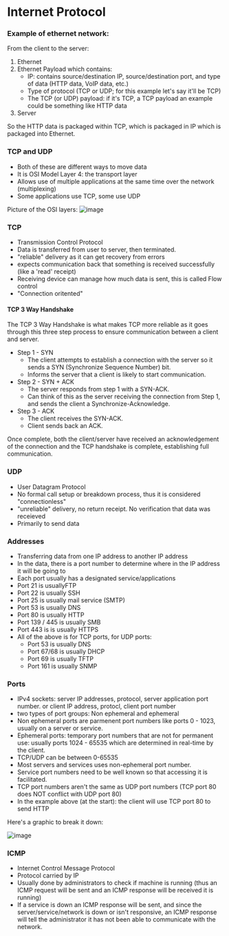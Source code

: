 # Internet Protocol

### Example of ethernet network:

From the client to the server:

1) Ethernet
2) Ethernet Payload which contains:
	- IP: contains source/destination IP, source/destination port, and type of data (HTTP data, VoIP data, etc.)
	- Type of protocol (TCP or UDP; for this example let's say it'll be TCP)
	- The TCP (or UDP) payload: if it's TCP, a TCP payload an example could be something like HTTP data
3) Server

So the HTTP data is packaged within TCP, which is packaged in IP which is packaged into Ethernet.

### TCP and UDP

- Both of these are different ways to move data 
- It is OSI Model Layer 4: the transport layer
- Allows use of multiple applications at the same time over the network (multiplexing)
- Some applications use TCP, some use UDP

Picture of the OSI layers:
![image](https://user-images.githubusercontent.com/41026969/72492131-23293700-37ea-11ea-89f2-a609f9bf4eb6.png)

### TCP
- Transmission Control Protocol
- Data is transferred from user to server, then terminated. 
- "reliable" delivery as it can get recovery from errors 
- expects communication back that something is received successfully (like a 'read' receipt)
- Receiving device can manage how much data is sent, this is called Flow control
- "Connection oritented"

#### TCP 3 Way Handshake
The TCP 3 Way Handshake is what makes TCP more reliable as it goes through this three step process to ensure communication between a client and server. 

* Step 1 - SYN
	* The client attempts to establish a connection with the server so it sends a SYN (Synchronize Sequence Number) bit.
	* Informs the server that a client is likely to start communication.
* Step 2 - SYN + ACK
	* The server responds from step 1 with a SYN-ACK.
	* Can think of this as the server receiving the connection from Step 1, and sends the client a Synchronize-Acknowledge.
* Step 3 - ACK
	* The client receives the SYN-ACK.
	* Client sends back an ACK.

Once complete, both the client/server have received an acknowledgement of the connection and the TCP handshake is complete, establishing full communication.

### UDP
- User Datagram Protocol   
- No formal call setup or breakdown process, thus it is considered "connectionless"
- "unreliable" delivery, no return receipt. No verification that data was receieved 
- Primarily to send data

### Addresses
- Transferring data from one IP address to another IP address
- In the data, there is a port number to determine where in the IP address it will be going to
- Each port usually has a designated service/applications
- Port 21 is usuallyFTP 
- Port 22 is usually SSH
- Port 25 is usually mail service (SMTP)
- Port 53 is usually DNS
- Port 80 is usually HTTP
- Port 139 / 445 is usually SMB
- Port 443 is is usually HTTPS
- All of the above is for TCP ports, for UDP ports:
	- Port 53 is usually DNS
	- Port 67/68 is usually DHCP
	- Port 69 is usually TFTP
	- Port 161 is usually SNMP 

### Ports
- IPv4 sockets: server IP addresses, protocol, server application port number. or client IP address, protocl, client port number
- two types of port groups: Non ephemeral and ephemeral 
- Non ephemeral ports are parmenent port numbers like ports 0 - 1023, usually on a server or service.
- Ephemeral ports: temporary port numbers that are not for permanent use: usually ports 1024 - 65535 which are determined in real-time by the client.
- TCP/UDP can be between 0-65535
- Most servers and services uses non-ephemeral port number. 
- Service port numbers need to be well known so that accessing it is facilitated. 
- TCP port numbers aren't the same as UDP port numbers (TCP port 80 does NOT conflict with UDP port 80)
- In the example above (at the start): the client will use TCP port 80 to send HTTP 

Here's a graphic to break it down:

![image](https://user-images.githubusercontent.com/41026969/72492164-40f69c00-37ea-11ea-8161-87e8ca1667e3.png)

### ICMP 
- Internet Control Message Protocol
- Protocol carried by IP
- Usually done by administrators to check if machine is running (thus an ICMP request will be sent and an ICMP response will be received it is running)
- If a service is down an ICMP response will be sent, and since the server/service/network is down or isn't responsive, an ICMP response will tell the administrator it has not been able to communicate with the network.
